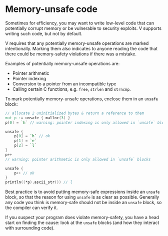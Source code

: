 # Memory-unsafe code

Sometimes for efficiency, you may want to write low-level code that can potentially
corrupt memory or be vulnerable to security exploits.
V supports writing such code, but not by default.

V requires that any potentially memory-unsafe operations are marked intentionally.
Marking them also indicates to anyone reading the code that there could be
memory-safety violations if there was a mistake.

Examples of potentially memory-unsafe operations are:

- Pointer arithmetic
- Pointer indexing
- Conversion to a pointer from an incompatible type
- Calling certain C functions, e.g. `free`, `strlen` and `strncmp`.

To mark potentially memory-unsafe operations, enclose them in an `unsafe` block:

```v play
// allocate 2 uninitialized bytes & return a reference to them
mut p := unsafe { malloc(3) }
p[0] = `h` // warning: pointer indexing is only allowed in `unsafe` blocks

unsafe {
	p[0] = `h` // ok
	p[1] = `e`
	p[2] = `l`
}
p++
// warning: pointer arithmetic is only allowed in `unsafe` blocks

unsafe {
	p++ // ok
}
println((*p).ascii_str()) // l
```

Best practice is to avoid putting memory-safe expressions inside an `unsafe` block,
so that the reason for using `unsafe` is as clear as possible.
Generally any code you think is memory-safe should not be inside an `unsafe` block,
so the compiler can verify it.

If you suspect your program does violate memory-safety, you have a head start on
finding the cause: look at the `unsafe` blocks (and how they interact with
surrounding code).
